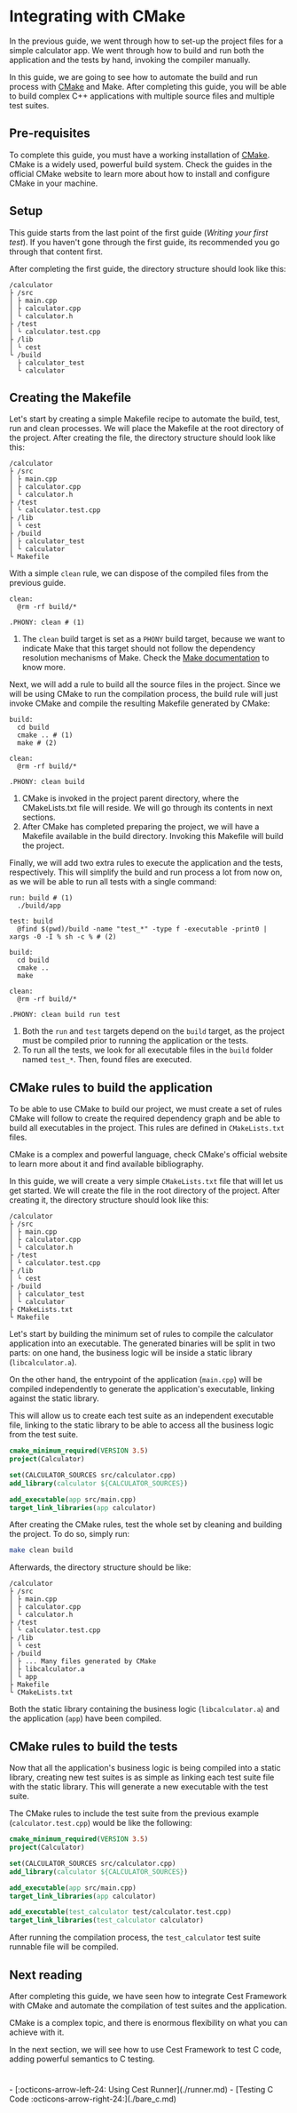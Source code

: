 # Integrating with CMake

In the previous guide, we went through how to set-up the project files for a simple calculator app. We went through how to build and run both the application and the tests by hand, invoking the compiler manually.

In this guide, we are going to see how to automate the build and run process with [CMake](https://cmake.org/) and Make. After completing this guide, you will be able to build complex C++ applications with multiple source files and multiple test suites.

## Pre-requisites

To complete this guide, you must have a working installation of [CMake](https://cmake.org/). CMake is a widely used, powerful build system. Check the guides in the official CMake website to learn more about how to install and configure CMake in your machine.

## Setup

This guide starts from the last point of the first guide (_Writing your first test_). If you haven't gone through the first guide, its recommended you go through that content first.

After completing the first guide, the directory structure should look like this:

```title="Directory structure"
/calculator
├ /src
│ ├ main.cpp
│ ├ calculator.cpp
│ └ calculator.h
├ /test
│ └ calculator.test.cpp
├ /lib
│ └ cest
└ /build
  ├ calculator_test
  └ calculator
```

## Creating the Makefile

Let's start by creating a simple Makefile recipe to automate the build, test, run and clean processes. We will place the Makefile at the root directory of the project. After creating the file, the directory structure should look like this:

```title="Directory structure"
/calculator
├ /src
│ ├ main.cpp
│ ├ calculator.cpp
│ └ calculator.h
├ /test
│ └ calculator.test.cpp
├ /lib
│ └ cest
├ /build
│ ├ calculator_test
│ └ calculator
└ Makefile
```

With a simple `clean` rule, we can dispose of the compiled files from the previous guide.

```make title="Rule to clean build files"
clean:
  @rm -rf build/*

.PHONY: clean # (1)
```

1. The `clean` build target is set as a `PHONY` build target, because we want to indicate Make that this target should not follow the dependency resolution mechanisms of Make. Check the [Make documentation](https://www.gnu.org/software/make/manual/html_node/Phony-Targets.html) to know more.

Next, we will add a rule to build all the source files in the project. Since we will be using CMake to run the compilation process, the build rule will just invoke CMake and compile the resulting Makefile generated by CMake:

```make title="Rule to build the project"
build:
  cd build
  cmake .. # (1)
  make # (2)

clean:
  @rm -rf build/*

.PHONY: clean build
```

1. CMake is invoked in the project parent directory, where the CMakeLists.txt file will reside. We will go through its contents in next sections.
2. After CMake has completed preparing the project, we will have a Makefile available in the build directory. Invoking this Makefile will build the project.

Finally, we will add two extra rules to execute the application and the tests, respectively. This will simplify the build and run process a lot from now on, as we will be able to run all tests with a single command:

```make title="Rules to run the application and tests"
run: build # (1)
  ./build/app

test: build
  @find $(pwd)/build -name "test_*" -type f -executable -print0 | xargs -0 -I % sh -c % # (2)

build:
  cd build
  cmake ..
  make

clean:
  @rm -rf build/*

.PHONY: clean build run test
```

1. Both the `run` and `test` targets depend on the `build` target, as the project must be compiled prior to running the application or the tests.
2. To run all the tests, we look for all executable files in the `build` folder named `test_*`. Then, found files are executed.

## CMake rules to build the application

To be able to use CMake to build our project, we must create a set of rules CMake will follow to create the required dependency graph and be able to build all executables in the project. This rules are defined in `CMakeLists.txt` files.

CMake is a complex and powerful language, check CMake's official website to learn more about it and find available bibliography.

In this guide, we will create a very simple `CMakeLists.txt` file that will let us get started. We will create the file in the root directory of the project. After creating it, the directory structure should look like this:

```title="Directory structure"
/calculator
├ /src
│ ├ main.cpp
│ ├ calculator.cpp
│ └ calculator.h
├ /test
│ └ calculator.test.cpp
├ /lib
│ └ cest
├ /build
│ ├ calculator_test
│ └ calculator
├ CMakeLists.txt
└ Makefile
```

Let's start by building the minimum set of rules to compile the calculator application into an executable. The generated binaries will be split in two parts: on one hand, the business logic will be inside a static library (`libcalculator.a`).

On the other hand, the entrypoint of the application (`main.cpp`) will be compiled independently to generate the application's executable, linking against the static library.

This will allow us to create each test suite as an independent executable file, linking to the static library to be able to access all the business logic from the test suite.

```cmake title="Basic rules to generate the library and application"
cmake_minimum_required(VERSION 3.5)
project(Calculator)

set(CALCULATOR_SOURCES src/calculator.cpp)
add_library(calculator ${CALCULATOR_SOURCES})

add_executable(app src/main.cpp)
target_link_libraries(app calculator)
```

After creating the CMake rules, test the whole set by cleaning and building the project. To do so, simply run:
```bash
make clean build
```


Afterwards, the directory structure should be like:

```title="Directory structure"
/calculator
├ /src
│ ├ main.cpp
│ ├ calculator.cpp
│ └ calculator.h
├ /test
│ └ calculator.test.cpp
├ /lib
│ └ cest
├ /build
│ ├ ... Many files generated by CMake
│ ├ libcalculator.a
│ └ app
├ Makefile
└ CMakeLists.txt
```

Both the static library containing the business logic (`libcalculator.a`) and the application (`app`) have been compiled.

## CMake rules to build the tests

Now that all the application's business logic is being compiled into a static library, creating new test suites is as simple as linking each test suite file with the static library. This will generate a new executable with the test suite.

The CMake rules to include the test suite from the previous example (`calculator.test.cpp`) would be like the following:

```cmake title="Rules to build all the project's binaries"
cmake_minimum_required(VERSION 3.5)
project(Calculator)

set(CALCULATOR_SOURCES src/calculator.cpp)
add_library(calculator ${CALCULATOR_SOURCES})

add_executable(app src/main.cpp)
target_link_libraries(app calculator)

add_executable(test_calculator test/calculator.test.cpp)
target_link_libraries(test_calculator calculator)
```

After running the compilation process, the `test_calculator` test suite runnable file will be compiled.

## Next reading

After completing this guide, we have seen how to integrate Cest Framework with CMake and automate the compilation of test suites and the application.

CMake is a complex topic, and there is enormous flexibility on what you can achieve with it.

In the next section, we will see how to use Cest Framework to test C code, adding powerful semantics to C testing.

<div class="grid cards" style="padding-top: 24px" markdown>
- [:octicons-arrow-left-24: Using Cest Runner](./runner.md)
- [Testing C Code :octicons-arrow-right-24:](./bare_c.md)
</div>
